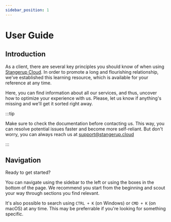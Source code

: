 ```yaml
---
sidebar_position: 1
---
```


# User Guide

## Introduction

As a client, there are several key principles you should know of when using [Stangerup Cloud](https://www.stangerup.cloud). In order to promote a long and flourishing relationship, we've established this learning resource, which is available for your reference at any time.

Here, you can find information about all our services, and thus, uncover how to optimize your experience with us. Please, let us know if anything's missing and we'll get it sorted right away.

:::tip

Make sure to check the documentation before contacting us. This way, you can resolve potential issues faster and become more self-reliant. But don't worry, you can always reach us at [support@stangerup.cloud](mailto:support@stangerup.cloud)

:::

## Navigation

Ready to get started?

You can navigate using the sidebar to the left or using the boxes in the bottom of the page. We recommend you start from the beginning and scout your way through sections you find relevant.

It's also possible to search using `CTRL + K` (on Windows) or `CMD + K` (on macOS) at any time. This may be preferrable if you're looking for something specific.
